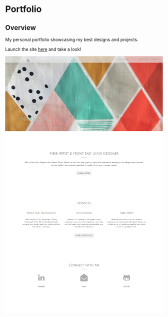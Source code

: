 # Portfolio

## Overview

My personal portfolio showcasing my best designs and projects.

Launch the site [here] and take a look!

![Full Page View](/assets/img/readMe1.jpg)



[here]: http://nikki-jedic.com/
